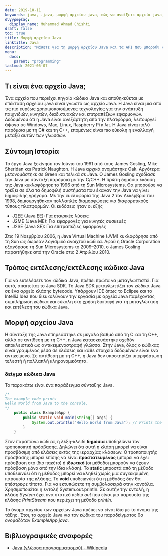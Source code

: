 ```yaml
---
date: 2019-10-11
keywords: java, .java, μορφή αρχείου java, πώς να ανοίξετε αρχεία java, πώς να εκτελέσετε αρχεία java, αρχείο java, δείγμα κώδικα java
συγγραφέας:
  display_name: Muhammad Ahmad Chishti
draft: false
toc: true
title: Μορφή αρχείου Java
linktitle: Java
description: "Μάθετε για τη μορφή αρχείου Java και τα API που μπορούν να δημιουργήσουν και να ανοίξουν αρχεία Java."
menu:
  docs:
    parent: "programming"
lastmod: 2021-05-07
---
```


## Τι είναι ένα αρχείο Java; ##
Ένα αρχείο που περιέχει πηγαίο κώδικα Java και αποθηκεύεται με επέκταση αρχείου .java είναι γνωστό ως αρχείο Java. Η Java είναι μια από τις πιο ευρέως χρησιμοποιούμενες τεχνολογίες για την ανάπτυξη παιχνιδιών, κινητών, διαδικτυακών και επιτραπέζιων εφαρμογών. Δεδομένου ότι η Java είναι ανεξάρτητη από την πλατφόρμα, λειτουργεί άψογα σε Windows, Mac, Linux, Raspberry Pi κ.λπ. Η Java είναι πολύ παρόμοια με τη C# και τη C++, επομένως είναι πιο εύκολη η εναλλαγή μεταξύ αυτών των γλωσσών.

## Σύντομη Ιστορία ##

Το έργο Java ξεκίνησε τον Ιούνιο του 1991 από τους James Gosling, Mike Sheridan και Patrick Naughton. Η Java αρχικά ονομάστηκε Oak. Αργότερα μετονομάστηκε σε Green και τελικά σε Java. Ο James Gosling σχεδίασε την Java με σύνταξη παρόμοια με την C/C++. Η πρώτη δημόσια έκδοση της Java κυκλοφόρησε το 1996 από τη Sun Microsystems. Θα μπορούσε να τρέξει σε όλα τα δημοφιλή συστήματα που έκαναν την Java να γίνει δημοφιλής γρήγορα. Με την κυκλοφορία της Java 2 τον Δεκέμβριο του 1998, δημιουργήθηκαν πολλαπλές διαμορφώσεις για διαφορετικούς τύπους πλατφορμών. Οι εκδόσεις ήταν οι εξής

- J2EE (Java EE): Για εταιρικές λύσεις
- J2ME (Java ME): Για εφαρμογές για κινητές συσκευές
- J2SE (Java SE): Για επιτραπέζιες εφαρμογές

Στις 19 Νοεμβρίου 2006, η Java Virtual Machine (JVM) κυκλοφόρησε από τη Sun ως δωρεάν λογισμικό ανοιχτού κώδικα. Αφού η Oracle Corporation εξαγόρασε τη Sun Microsystems το 2009–2010, ο James Gosling παραιτήθηκε από την Oracle στις 2 Απριλίου 2010.

## Τρόπος εκτέλεσης/εκτέλεσης κώδικα Java ##

Για να εκτελέσετε τον κώδικα Java, πρέπει πρώτα να μεταγλωττιστεί. Για αυτό, απαιτείται το Java SDK. Το Java SDK μεταγλωττίζει τον κώδικα Java σε ένα αρχείο κλάσης bytecode. Υπάρχουν IDE όπως το Eclipse και το IntelliJ Idea που διευκολύνουν την εργασία με αρχεία Java παρέχοντας συμπλήρωση κώδικα και εύκολη στη χρήση διεπαφή για τη μεταγλώττιση και εκτέλεση του κώδικα Java.

## Μορφή αρχείου Java ##

Η σύνταξη της Java επηρεάστηκε σε μεγάλο βαθμό από τη C και τη C++, αλλά σε αντίθεση με τη C++, η Java κατασκευάστηκε σχεδόν αποκλειστικά ως αντικειμενοστραφή γλώσσα. Στην Java, όλος ο κώδικας είναι γραμμένος μέσα σε κλάσεις και κάθε στοιχείο δεδομένων είναι ένα αντικείμενο. Σε αντίθεση με τη C++, η Java δεν υποστηρίζει υπερφόρτωση τελεστή ή πολλαπλή κληρονομικότητα.

### δείγμα κώδικα Java ###

Το παρακάτω είναι ένα παράδειγμα σύνταξης Java.

```java
/*
The example code prints
Hello World from Java to the console.
*/
    public class ExampleApp {
        public static void main(String[] args) {
            System.out.println("Hello World from Java"); // Prints the string to the console.
        }
    }
```
Στον παραπάνω κώδικα, η λέξη-κλειδί **δημόσια** υποδηλώνει τον τροποποιητή πρόσβασης. Δηλώνει ότι αυτή η κλάση μπορεί να είναι προσβάσιμη από κλάσεις εκτός της ιεραρχίας κλάσεων. Ο τροποποιητής πρόσβασης μπορεί επίσης να είναι **προστατευμένος** (μπορεί να έχει πρόσβαση στο ίδιο πακέτο) ή **ιδιωτικό** (οι μέθοδοι μπορούν να έχουν πρόσβαση μόνο από την ίδια κλάση). Το **static** μπροστά από τη μέθοδο υποδεικνύει ότι η μέθοδος μπορεί να κληθεί χωρίς μια συγκεκριμένη παρουσία της κλάσης. Το **void** υποδεικνύει ότι η μέθοδος δεν θα επέστρεφε τίποτα. Για να εκτυπώσετε τη συμβολοσειρά στην κονσόλα. Χρησιμοποιείται η εντολή System.out.println. Σε αυτήν την εντολή, η κλάση *System* έχει ένα στατικό πεδίο *out* που είναι μια παρουσία της κλάσης *PrintStream* που περιέχει τη μέθοδο *println*.

Το όνομα αρχείου των αρχείων Java πρέπει να είναι ίδιο με το όνομα της τάξης. Έτσι, το αρχείο Java για τον κώδικα του παραδείγματος θα ονομαζόταν *ExampleApp.java*.

## Βιβλιογραφικές αναφορές ##

- [Java (γλώσσα προγραμματισμού) - Wikipedia](https://en.wikipedia.org/wiki/Java_(programming_language))


